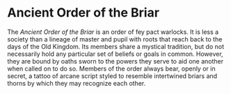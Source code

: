 # Ancient Order of the Briar

The _Ancient Order of the Briar_ is an order of fey pact warlocks. It is less a society than a lineage of master and pupil with roots that reach back to the days of the Old Kingdom. Its members share a mystical tradition, but do not necessarily hold any particular set of beliefs or goals in common. However, they are bound by oaths sworn to the powers they serve to aid one another when called on to do so. Members of the order always bear, openly or in secret, a tattoo of arcane script styled to resemble intertwined briars and thorns by which they may recognize each other.

